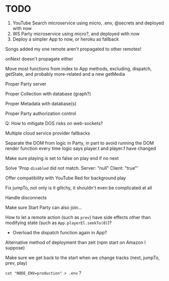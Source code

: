 # TODO

1. YouTube Search microservice using micro, .env, @secrets and deployed with now
2. WS Party microservice using micro?, and deployed with now
3. Deploy a simpler App to now, or heroku as fallback

Songs added my one remote aren't propagated to other remotes!

onNext doesn't propagate either

Move most functions from index to App methods, excluding, dispatch, getState, and probably more-related and a new getMedia

Proper Party server

Proper Collection with database (graph?)

Proper Metadata with database(s)

Proper Party authorization control

Q: How to mitigate DOS risks on web-sockets?

Multiple cloud service provider fallbacks

Separate the DOM from logic in Party, in part to avoid running the DOM render function every time logic says player.t and player.f have changed

Make sure playing is set to false on play end if no next

Solve 'Prop `disabled` did not match. Server: "null" Client: "true"'

Offer compatibility with YouTube Red for background play

Fix jumpTo, not only is it glitchy, it shouldn't even be complicated at all

Handle disconnects

Make sure Start Party can also join...

How to let a remote action (such as `prev`) have side effects other than modifying state (such as `App.playerEl.seekTo(0)`)?
- Overload the dispatch function again in App?

Alternative method of deployment than zeit (npm start on Amazon I suppose)

Make sure we get back to the start when we change tracks (next, jumpTo, prev, play)

`cat "NODE_ENV=production" > .env` ?
